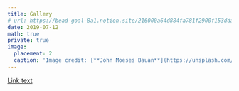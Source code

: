 ```yaml
---
title: Gallery
# url: https://bead-goal-8a1.notion.site/216000a64d884fa781f2900f153ddaf7?v=34bc0d59344e420986028671c662d0d3
date: 2019-07-12
math: true
private: true
image:
  placement: 2
  caption: 'Image credit: [**John Moeses Bauan**](https://unsplash.com/photos/OGZtQF8iC0g)'
---
```



[Link text](URL "https://bead-goal-8a1.notion.site/216000a64d884fa781f2900f153ddaf7?v=34bc0d59344e420986028671c662d0d3")